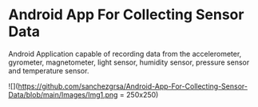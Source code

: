 # Android App For Collecting Sensor Data

Android Application capable of recording data from the accelerometer, gyrometer, magnetometer, light sensor, humidity sensor, pressure sensor and temperature sensor. 

![](https://github.com/sanchezgrsa/Android-App-For-Collecting-Sensor-Data/blob/main/Images/Img1.png = 250x250)
